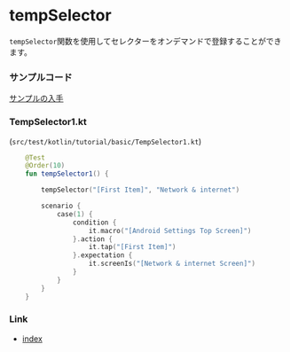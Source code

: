 # tempSelector

`tempSelector`関数を使用してセレクターをオンデマンドで登録することができます。

### サンプルコード

[サンプルの入手](../../../getting_samples_ja.md)

### TempSelector1.kt

(`src/test/kotlin/tutorial/basic/TempSelector1.kt`)

```kotlin
    @Test
    @Order(10)
    fun tempSelector1() {

        tempSelector("[First Item]", "Network & internet")

        scenario {
            case(1) {
                condition {
                    it.macro("[Android Settings Top Screen]")
                }.action {
                    it.tap("[First Item]")
                }.expectation {
                    it.screenIs("[Network & internet Screen]")
                }
            }
        }
    }
```

### Link

- [index](../../../../index_ja.md)

